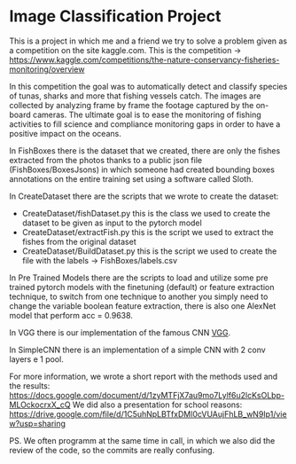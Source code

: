 # Image Classification Project
This is a project in which me and a friend we try to solve a problem given as a competition on the site kaggle.com.
This is the competition -> https://www.kaggle.com/competitions/the-nature-conservancy-fisheries-monitoring/overview

In this competition the goal was to automatically detect and classify species of tunas, sharks and more that fishing vessels catch. The images are collected by analyzing frame by frame the footage captured by the on-board cameras. The ultimate goal is to ease the monitoring of fishing activities to fill science and compliance monitoring gaps in order to have a positive impact on the oceans.

In FishBoxes there is the dataset that we created, there are only the fishes extracted from the photos thanks to a public json file (FishBoxes/BoxesJsons) in which someone had created bounding boxes annotations on the entire training set using a software called Sloth. 

In CreateDataset there are the scripts that we wrote to create the dataset:
  - CreateDataset/fishDataset.py   this is the class we used to create the dataset to be given as input to the pytorch model 
  - CreateDataset/extractFish.py   this is the script we used to extract the fishes from the original dataset
  - CreateDataset/BuildDataset.py   this is the script we used to create the file with the labels -> FishBoxes/labels.csv

In Pre Trained Models there are the scripts to load and utilize some pre trained pytorch models with the finetuning (default) or feature extraction technique, to switch from one technique to another you simply need to change the variable boolean feature extraction, there is also one AlexNet model that perform acc = 0.9638.

In VGG there is our implementation of the famous CNN [VGG](https://arxiv.org/pdf/1409.1556.pdf).

In SimpleCNN there is an implementation of a simple CNN with 2 conv layers e 1 pool.

For more information, we wrote a short report with the methods used and the results:  
https://docs.google.com/document/d/1zyMTFjX7au9mo7Lylf6u2lcKsOLbp-MLOckocrxX_cQ
We did also a presentation for school reasons:
https://drive.google.com/file/d/1C5uhNpLBTfxDMl0cVUAujFhLB_wN9Ip1/view?usp=sharing

PS. We often programm at the same time in call, in which we also did the review of the code, so the commits are really confusing.
